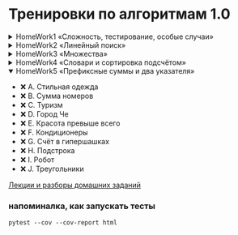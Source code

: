 # Тренировки по алгоритмам 1.0

<details><summary>HomeWork1 «Сложность, тестирование, особые случаи»</summary>

   - ✅ A. Кондиционер
   - ✅ B. Треугольник
   - ✅ C. Телефонные номера
   - ✅ D. Уравнение с корнем
   - ✅ E. Скорая помощь
   - ✅ F. Расстановка ноутбуков
   - ✅ G. Детали
   - ✅ H. Метро
   - ✅ I. Узник замка Иф
   - ✅ J. Система линейных уравнений-2

</details>
<details><summary>HomeWork2 «Линейный поиск»</summary>

   - ✅ A. Возрастает ли список?
   - ✅ B. Определить вид последовательности
   - ✅ C. Ближайшее число
   - ✅ D. Больше своих соседей
   - ✅ E. Чемпионат по метанию коровьих лепёшек
   - ✅ F. Симметричная последовательность
   - ✅ G. Наибольшее произведение двух чисел
   - ✅ H. Наибольшее произведение трёх чисел
   - ✅ I. Сапёр
   - ✅ J. Треугольник Максима

</details>
<details><summary>HomeWork3 «Множества»</summary>

   - ✅ A. Количество различных чисел
   - ✅ B. Пересечение множеств
   - ✅ C. Кубики
   - ✅ D. Количество слов в тексте
   - ✅ E. OpenCalculator
   - ✅ F. Инопланетный геном
   - ✅ G. Черепахи
   - ✅ H. Злые свинки
   - ✅ I. Полиглоты
   - ✅ J. Пробежки по Манхэттену

</details>
<details><summary>HomeWork4 «Словари и сортировка подсчётом»</summary>

   - ✅ A. Словарь синонимов
   - ✅ B. Номер появления слова
   - ✅ C. Самое частое слово
   - ✅ D. Клавиатура
   - ✅ E. Пирамида
   - ✅ F. Продажи
   - ✅ G. Банковские счета
   - ✅ H. Расшифровка письменности Майя
   - ✅ I. Контрольная по ударениям
   - ✅ J. Дополнительная проверка на списывание

</details>
<details open="true"><summary>HomeWork5 «Префиксные суммы и два указателя»</summary>

   - ❌ A. Стильная одежда
   - ❌ B. Сумма номеров
   - ❌ C. Туризм
   - ❌ D. Город Че
   - ❌ E. Красота превыше всего
   - ❌ F. Кондиционеры
   - ❌ G. Счёт в гипершашках
   - ❌ H. Подстрока
   - ❌ I. Робот
   - ❌ J. Треугольники

</details>

[Лекции и разборы домашних заданий](https://www.youtube.com/playlist?list=PL6Wui14DvQPySdPv5NUqV3i8sDbHkCKC5)

### напоминалка, как запускать тесты
```commandline
pytest --cov --cov-report html
```
